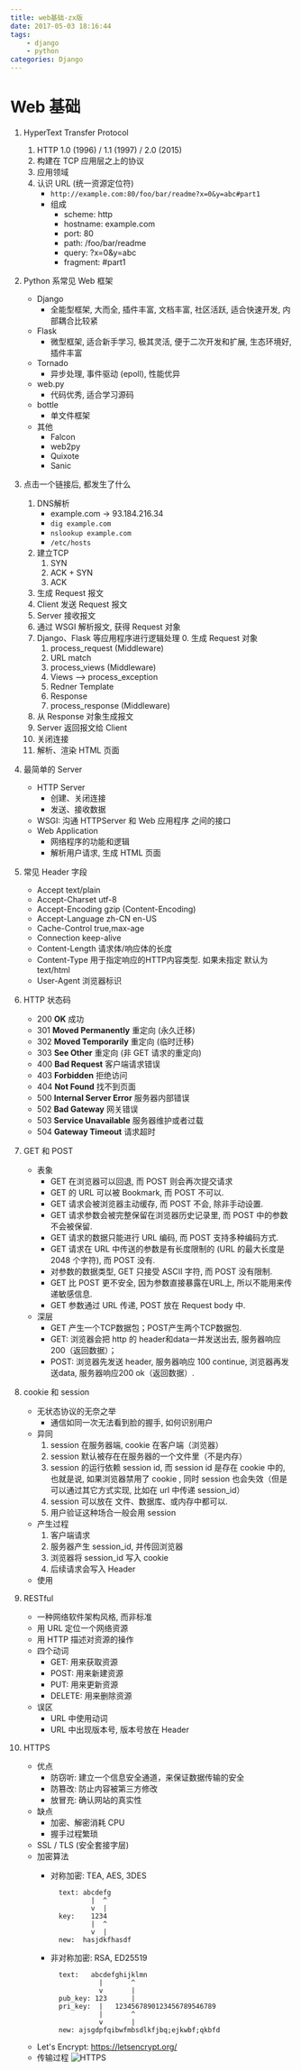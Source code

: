 ```yaml
---
title: web基础-zx版
date: 2017-05-03 18:16:44
tags: 
	- django
	- python
categories: Django
---
```




Web 基础
========




1. HyperText Transfer Protocol
    1. HTTP 1.0 (1996) / 1.1 (1997) / 2.0 (2015)
    2. 构建在 TCP 应用层之上的协议
    3. 应用领域
    4. 认识 URL (统一资源定位符)
        * `http://example.com:80/foo/bar/readme?x=0&y=abc#part1`
        * 组成
            - scheme: http
            - hostname: example.com
            - port: 80
            - path: /foo/bar/readme
            - query: ?x=0&y=abc
            - fragment: #part1

2. Python 系常见 Web 框架
    - Django
        - 全能型框架, 大而全, 插件丰富, 文档丰富, 社区活跃, 适合快速开发, 内部耦合比较紧
    - Flask
        - 微型框架, 适合新手学习, 极其灵活, 便于二次开发和扩展, 生态环境好, 插件丰富
    - Tornado
        - 异步处理, 事件驱动 (epoll), 性能优异
    - web.py
        - 代码优秀, 适合学习源码
    - bottle
        - 单文件框架
    - 其他
        - Falcon
        - web2py
        - Quixote
        - Sanic

3. 点击一个链接后, 都发生了什么
    1. DNS解析
        - example.com -> 93.184.216.34
        - `dig example.com`
        - `nslookup example.com`
        - `/etc/hosts`
    2. 建立TCP
        1. SYN
        2. ACK + SYN
        3. ACK
    3. 生成 Request 报文
    4. Client 发送 Request 报文
    5. Server 接收报文
    6. 通过 WSGI 解析报文, 获得 Request 对象
    7. Django、Flask 等应用程序进行逻辑处理
        0. 生成 Request 对象
        1. process_request (Middleware)
        2. URL match
        3. process_views (Middleware)
        4. Views  -->  process_exception
        5. Redner Template
        6. Response
        7. process_response (Middleware)
    9. 从 Response 对象生成报文
    10. Server 返回报文给 Client
    11. 关闭连接
    12. 解析、渲染 HTML 页面

4. 最简单的 Server
    - HTTP Server
        - 创建、关闭连接
        - 发送、接收数据
    - WSGI: 沟通 HTTPServer 和 Web 应用程序 之间的接口
    - Web Application
        - 网络程序的功能和逻辑
        - 解析用户请求, 生成 HTML 页面

5. 常见 Header 字段
    - Accept            text/plain
    - Accept-Charset    utf-8
    - Accept-Encoding   gzip (Content-Encoding)
    - Accept-Language   zh-CN en-US
    - Cache-Control     true,max-age
    - Connection        keep-alive
    - Content-Length    请求体/响应体的长度
    - Content-Type      用于指定响应的HTTP内容类型. 如果未指定 默认为 text/html
    - User-Agent        浏览器标识

6. HTTP 状态码
    - 200 **OK**                      成功
    - 301 **Moved Permanently**       重定向 (永久迁移)
    - 302 **Moved Temporarily**       重定向 (临时迁移)
    - 303 **See Other**               重定向 (非 GET 请求的重定向)
    - 400 **Bad Request**             客户端请求错误
    - 403 **Forbidden**               拒绝访问
    - 404 **Not Found**               找不到页面
    - 500 **Internal Server Error**   服务器内部错误
    - 502 **Bad Gateway**             网关错误
    - 503 **Service Unavailable**     服务器维护或者过载
    - 504 **Gateway Timeout**         请求超时

7. GET 和 POST
    - 表象
        - GET 在浏览器可以回退, 而 POST 则会再次提交请求
        - GET 的 URL 可以被 Bookmark, 而 POST 不可以.
        - GET 请求会被浏览器主动缓存, 而 POST 不会, 除非手动设置.
        - GET 请求参数会被完整保留在浏览器历史记录里, 而 POST 中的参数不会被保留.
        - GET 请求的数据只能进行 URL 编码, 而 POST 支持多种编码方式.
        - GET 请求在 URL 中传送的参数是有长度限制的 (URL 的最大长度是 2048 个字符), 而 POST 没有.
        - 对参数的数据类型, GET 只接受 ASCII 字符, 而 POST 没有限制.
        - GET 比 POST 更不安全, 因为参数直接暴露在URL上, 所以不能用来传递敏感信息.
        - GET 参数通过 URL 传递, POST 放在 Request body 中.
    - 深层
        - GET 产生一个TCP数据包；POST产生两个TCP数据包.
        - GET: 浏览器会把 http 的 header和data一并发送出去, 服务器响应200（返回数据）；
        - POST: 浏览器先发送 header, 服务器响应 100 continue, 浏览器再发送data, 服务器响应200 ok（返回数据）.

8. cookie 和 session
    - 无状态协议的无奈之举
        - 通信如同一次无法看到脸的握手, 如何识别用户
    - 异同
        1. session 在服务器端, cookie 在客户端（浏览器）
        2. session 默认被存在在服务器的一个文件里（不是内存）
        3. session 的运行依赖 session id, 而 session id 是存在 cookie 中的, 也就是说, 如果浏览器禁用了 cookie , 同时 session 也会失效（但是可以通过其它方式实现, 比如在 url 中传递 session_id）
        4. session 可以放在 文件、数据库、或内存中都可以.
        5. 用户验证这种场合一般会用 session
    - 产生过程
        1. 客户端请求
        2. 服务器产生 session_id, 并传回浏览器
        3. 浏览器将 session_id 写入 cookie
        4. 后续请求会写入 Header
    - 使用

9. RESTful
    - 一种网络软件架构风格, 而非标准
    - 用 URL 定位一个网络资源
    - 用 HTTP 描述对资源的操作
    - 四个动词
        - GET: 用来获取资源
        - POST: 用来新建资源
        - PUT: 用来更新资源
        - DELETE: 用来删除资源
    - 误区
        - URL 中使用动词
        - URL 中出现版本号, 版本号放在 Header

10. HTTPS
    - 优点
        - 防窃听: 建立一个信息安全通道，来保证数据传输的安全
        - 防篡改: 防止内容被第三方修改
        - 放冒充: 确认网站的真实性
    - 缺点
        - 加密、解密消耗 CPU
        - 握手过程繁琐
    - SSL / TLS (安全套接字层)
    - 加密算法
        - 对称加密: TEA, AES, 3DES

                text: abcdefg
                        |  ^
                        v  |
                key:    1234
                        |  ^
                        v  |
                new:  hasjdkfhasdf

        - 非对称加密: RSA, ED25519

                text:   abcdefghijklmn
                          |       ^
                          v       |
                pub_key: 123      |
                pri_key:  |   1234567890123456789546789
                          |       ^
                          v       |
                new: ajsgdpfqibwfmbsdlkfjbq;ejkwbf;qkbfd

    - Let's Encrypt: <https://letsencrypt.org/>
    - 传输过程 ![HTTPS](/image/https.png)
